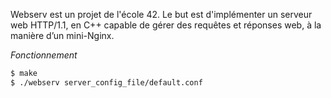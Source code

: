 Webserv est un projet de l'école 42. Le but est d'implémenter un serveur web HTTP/1.1, en C++ capable de gérer des requêtes et réponses web, à la manière d’un mini-Nginx.

*Fonctionnement*
```bash
$ make
$ ./webserv server_config_file/default.conf
